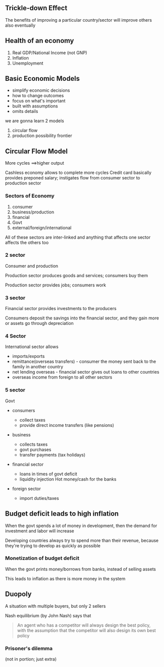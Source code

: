 ## Trickle-down Effect

The benefits of improving a particular country/sector will improve others also eventually

## Health of an economy

1. Real GDP/National Income (not GNP)
2. Inflation
3. Unemployment

## Basic Economic Models

- simplify economic decisions
- how to change outcomes
- focus on what's important
- built with assumptions
- omits details

we are gonna learn 2 models

1. circular flow
2. production possibility frontier

## Circular Flow Model

More cycles $\implies$higher output

Cashless economy allows to complete more cycles
Credit card basically provides preponed salary; instigates flow from consumer sector to production sector

### Sectors of Economy

1. consumer
2. business/production
3. financial
4. Govt
5. external/foreign/international

All of these sectors are inter-linked and anything that affects one sector affects the others too

### 2 sector

Consumer and production

Production sector produces goods and services; consumers buy them

Production sector provides jobs; consumers work

### 3 sector

Financial sector provides investments to the producers

Consumers deposit the savings into the financial sector, and they gain more or assets go through depreciation

### 4 Sector

International sector allows

- imports/exports
- remittance(overseas transfers) - consumer the money sent back to the family in another country
- net lending overseas - financial sector gives out loans to other countries
- overseas income from foreign to all other sectors

### 5 sector

Govt

- consumers
    - collect taxes
    - provide direct income transfers (like pensions)
- business
    - collects taxes
    - govt purchases
    - transfer payments (tax holidays)
- financial sector

    - loans in times of govt deficit
    - liquidity injection
    Hot money/cash for the banks
- foreign sector
    - import duties/taxes

## Budget deficit leads to high inflation

When the govt spends a lot of money in development, then the demand for investment and labor will increase

Developing countries always try to spend more than their revenue, because they're trying to develop as quickly as possible

### Monetization of budget deficit

When the govt prints money/borrows from banks, instead of selling assets

This leads to inflation as there is more money in the system

## Duopoly

A situation with multiple buyers, but only 2 sellers

Nash equilibrium (by John Nash) says that

> An agent who has a competitor will always design the best policy, with the assumption that the competitor will also design its own best policy

### Prisoner's dilemma

(not in portion; just extra)
